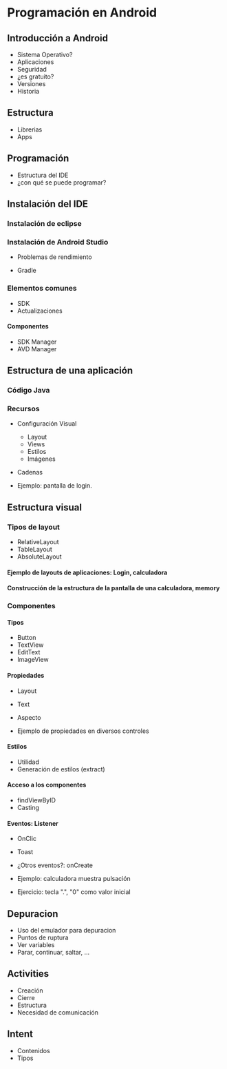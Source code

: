 # Programación en Android

## Introducción a Android

* Sistema Operativo?
* Aplicaciones
* Seguridad
* ¿es gratuito?
* Versiones
* Historia

## Estructura

* Librerias
* Apps

## Programación

* Estructura del IDE
* ¿con qué se puede programar?

## Instalación del IDE

### Instalación de eclipse


### Instalación de Android Studio

* Problemas de rendimiento

* Gradle

### Elementos comunes

* SDK
* Actualizaciones
#### Componentes
* SDK Manager
* AVD Manager

## Estructura de una aplicación

### Código Java
### Recursos

* Configuración Visual
	* Layout
	* Views
	* Estilos
	* Imágenes
* Cadenas

* Ejemplo: pantalla de login. 

## Estructura visual

### Tipos de layout
* RelativeLayout
* TableLayout
* AbsoluteLayout

#### Ejemplo de layouts de aplicaciones: Login, calculadora

#### Construcción de la estructura de la pantalla de una calculadora, memory


### Componentes

#### Tipos
* Button
* TextView
* EditText
* ImageView

#### Propiedades
* Layout
* Text
* Aspecto

* Ejemplo de propiedades en diversos controles

#### Estilos
* Utilidad
* Generación de estilos (extract)

#### Acceso a los componentes
* findViewByID
* Casting

#### Eventos: Listener

* OnClic
* Toast
* ¿Otros eventos?: onCreate

* Ejemplo: calculadora muestra pulsación
* Ejercicio: tecla ".", "0" como valor inicial

## Depuracion

* Uso del emulador para depuracion
* Puntos de ruptura
* Ver variables
* Parar, continuar, saltar, ...


## Activities

* Creación
* Cierre
* Estructura
* Necesidad de comunicación

## Intent

* Contenidos
* Tipos
